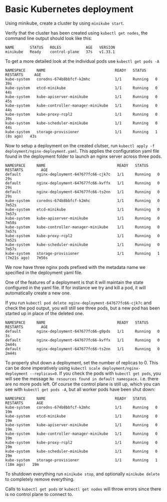 # Basic Kubernetes deployment

Using minikube, create a cluster by using `minikube start`.

Verify that the cluster has been created using `kubectl get nodes`, the command line output should look like this:

```
NAME       STATUS   ROLES           AGE   VERSION
minikube   Ready    control-plane   37s   v1.33.1
```

To get a more detailed look at the individual pods use `kubectl get pods -A`

```
NAMESPACE     NAME                               READY   STATUS    RESTARTS     AGE
kube-system   coredns-674b8bbfcf-k2mhc           1/1     Running   0            39s
kube-system   etcd-minikube                      1/1     Running   0            44s
kube-system   kube-apiserver-minikube            1/1     Running   0            45s
kube-system   kube-controller-manager-minikube   1/1     Running   0            44s
kube-system   kube-proxy-rcpl2                   1/1     Running   0            39s
kube-system   kube-scheduler-minikube            1/1     Running   0            44s
kube-system   storage-provisioner                1/1     Running   1 (8s ago)   43s
```

Now to setup a deployment on the created clutser, run `kubectl apply -f deployment/nginx-deployment.yaml`. This applies the configuration yaml file found in the deployment folder to launch an nginx server across three pods.

```
NAMESPACE     NAME                                READY   STATUS    RESTARTS        AGE
default       nginx-deployment-647677fc66-cjk7c   1/1     Running   0               29s
default       nginx-deployment-647677fc66-kvffx   1/1     Running   0               29s
default       nginx-deployment-647677fc66-ts2nn   1/1     Running   0               29s
kube-system   coredns-674b8bbfcf-k2mhc            1/1     Running   0               7m52s
kube-system   etcd-minikube                       1/1     Running   0               7m57s
kube-system   kube-apiserver-minikube             1/1     Running   0               7m58s
kube-system   kube-controller-manager-minikube    1/1     Running   0               7m57s
kube-system   kube-proxy-rcpl2                    1/1     Running   0               7m52s
kube-system   kube-scheduler-minikube             1/1     Running   0               7m57s
kube-system   storage-provisioner                 1/1     Running   1 (7m21s ago)   7m56s
```

We now have three nginx pods prefixed with the metadata name we specified in the deployment yaml file.

One of the features of a deployment is that it will maintain the state configured in the yaml file. If for instance we try and kill a pod, it will automatically create a new one. 

If you run `kubectl pod delete nginx-deployment-647677fc66-cjk7c` and check the pod output, you will still see three pods, but a new pod has been started up in place of the deleted one.

```
NAMESPACE     NAME                                READY   STATUS    RESTARTS        AGE
default       nginx-deployment-647677fc66-g9pds   1/1     Running   0               3s
default       nginx-deployment-647677fc66-kvffx   1/1     Running   0               2m44s
default       nginx-deployment-647677fc66-ts2nn   1/1     Running   0               2m44s
```

To properly shut down a deployment, set the number of replicas to 0. This can be done imperatively using `kubectl scale deployment/nginx-deployment --replicas=0`. If you check the pods with `kubectl get pods`, you will see the message `No resources found in default namespace.` i.e. there are no more pods left. Of course the control plane is still up, which you can see with `kubectl get pods -A`, but all worker pods have been shut down:

```
NAMESPACE     NAME                               READY   STATUS    RESTARTS      AGE
kube-system   coredns-674b8bbfcf-k2mhc           1/1     Running   0             19m
kube-system   etcd-minikube                      1/1     Running   0             19m
kube-system   kube-apiserver-minikube            1/1     Running   0             19m
kube-system   kube-controller-manager-minikube   1/1     Running   0             19m
kube-system   kube-proxy-rcpl2                   1/1     Running   0             19m
kube-system   kube-scheduler-minikube            1/1     Running   0             19m
kube-system   storage-provisioner                1/1     Running   1 (18m ago)   19m
```

To shutdown everything run `minikube stop`, and optionally `minikube delete` to completely remove everything.

Calls to `kubectl get pods` or `kubectl get nodes` will throw errors since there is no control plane to connect to.
